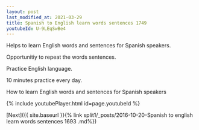 ```yaml
---
layout: post
last_modified_at: 2021-03-29
title: Spanish to English learn words sentences 1749 
youtubeId: U-9LEqSwBe4
---
```

 
 
Helps to learn English words and sentences for Spanish speakers.

Opportunitiy to repeat the words sentences. 

Practice English language. 
 
10 minutes practice every day. 
 
How to learn English words and sentences for Spanish speakers 
 
{% include youtubePlayer.html id=page.youtubeId %}
 
 
[Next]({{ site.baseurl }}{% link  split1/_posts/2016-10-20-Spanish to english learn words sentences 1693 .md%})
 

